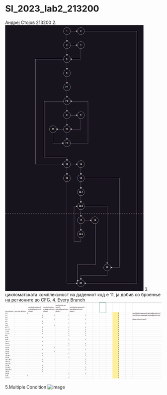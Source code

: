 # SI_2023_lab2_213200
Андреј Стојов 213200
2.
![image](https://github.com/AndrejStojov/SI_2023_lab2_213200/blob/master/241069801-d4ab337a-1149-4e05-abe7-54f46624bd73.png)
3. цикломатската комплексност на дадениот код е 11, ја добив со броенње на регионите во CFG.
4. Every Branch
![image](https://github.com/AndrejStojov/SI_2023_lab2_213200/blob/master/241086491-9cdbb098-ceaa-447a-b459-2bf82ad48378.png)

5.Multiple Condition
![image](https://github.com/AndrejStojov/SI_2023_lab2_213200/assets/108288987/80941285-cb46-4b1b-9a5d-e5ae05759529)
